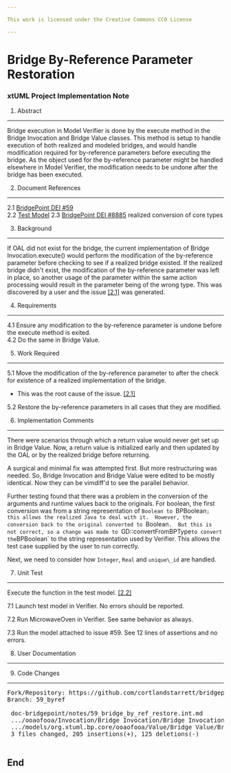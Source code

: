 ```yaml
---

This work is licensed under the Creative Commons CC0 License

---
```


# Bridge By-Reference Parameter Restoration
### xtUML Project Implementation Note


1. Abstract
-----------
Bridge execution in Model Verifier is done by the execute method in the Bridge 
Invocation and Bridge Value classes. This method is setup to handle execution
of both realized and modeled bridges, and would handle modification required
for by-reference parameters before executing the bridge. As the object used
for the by-reference parameter might be handled elsewhere in Model Verifier,
the modification needs to be undone after the bridge has been executed.

2. Document References
----------------------
<a id="2.1"></a>2.1 [BridgePoint DEI #59](https://support.onefact.net/issues/59)  
<a id="2.2"></a>2.2 [Test Model](https://github.com/xtuml/models/tree/master/test/BridgeByRefParameterRestore)
<a id="2.3"></a>2.3 [BridgePoint DEI #8885](https://support.onefact.net/issues/8885) realized conversion of core types  

3. Background
-------------
If OAL did not exist for the bridge, the current implementation of Bridge 
Invocation.execute() would perform the modification of the by-reference 
parameter before checking to see if a realized bridge existed. If the realized
bridge didn't exist, the modification of the by-reference parameter was left in
place, so another usage of the parameter within the same action processing would
result in the parameter being of the wrong type.
This was discovered by a user and the issue [[2.1]](#2.1) was generated.  

4. Requirements
---------------
4.1 Ensure any modification to the by-reference parameter is undone before the
execute method is exited.  
4.2 Do the same in Bridge Value.

5. Work Required
----------------
5.1 Move the modification of the by-reference parameter to after the check for
existence of a realized implementation of the bridge.  
* This was the root cause of the issue. [[2.1]](#2.1)  

5.2 Restore the by-reference parameters in all cases that they are modified.

6. Implementation Comments
--------------------------
There were scenarios through which a return value would never get set up
in Bridge Value.  Now, a return value is initialized early and then updated
by the OAL or by the realized bridge before returning.

A surgical and minimal fix was attempted first.  But more restructuring was
needed.  So, Bridge Invocation and Bridge Value were edited to be mostly
identical.  Now they can be vimdiff'd to see the parallel behavior.

Further testing found that there was a problem in the conversion of the
arguments and runtime values back to the originals.  For boolean, the
first conversion was from a string representation of `Boolean to `BPBoolean`;
this allows the realized Java to deal with it.  However, the conversion
back to the original converted to `Boolean`.  But this is not correct, so
a change was made to `GD::convertFromBPType` to convert the `BPBoolean` to
the string representation used by Verifier.  This allows the test case
supplied by the user to run correctly.

Next, we need to consider how `Integer`, `Real` and `unique\_id` are handled.

7. Unit Test
------------
Execute the function in the test model. [[2.2]](#2.2)

7.1 Launch test model in Verifier. No errors should be reported.  

7.2 Run MicrowaveOven in Verifier.  See same behavior as always.

7.3 Run the model attached to issue #59.  See 12 lines of assertions
and no errors.

8. User Documentation
---------------------

9. Code Changes
---------------
<pre>
Fork/Repository: https://github.com/cortlandstarrett/bridgepoint.git
Branch: 59_byref

 doc-bridgepoint/notes/59_bridge_by_ref_restore.int.md                              |  76 ++++++++++++++++++
 .../ooaofooa/Invocation/Bridge Invocation/Bridge Invocation.xtuml                  |  87 ++++++++++----------
 .../models/org.xtuml.bp.core/ooaofooa/Value/Bridge Value/Bridge Value.xtuml        | 167 ++++++++++++++++++++-------------------
 3 files changed, 205 insertions(+), 125 deletions(-)

</pre>  

End
---

